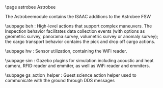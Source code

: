 \page astrobee Astrobee


The Astrobeemodule contains the ISAAC additions to the Astrobee FSW

\subpage beh : High-level actions that support complex maneuvers. The Inspection behavior facilitates data collection events (with options as geometric survey, panorama survey, volumetric survey or anomaly survey); the cargo transport behavior contains the pick and drop off cargo actions.

\subpage hw : Sensor utilization, containing the WiFi reader.

\subpage sim : Gazebo plugins for simulation including acoustic and heat camera, RFID reader and emmiter, as well as WiFi reader and emmiters.

\subpage gs_action_helper : Guest science action helper used to communicate with the ground through DDS messages